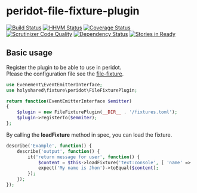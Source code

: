 peridot-file-fixture-plugin
====================================

[![Build Status](https://travis-ci.org/holyshared/peridot-file-fixture-plugin.svg?branch=master)](https://travis-ci.org/holyshared/peridot-file-fixture-plugin)
[![HHVM Status](http://hhvm.h4cc.de/badge/holyshared/peridot-file-fixture-plugin.svg)](http://hhvm.h4cc.de/package/holyshared/peridot-file-fixture-plugin)
[![Coverage Status](https://coveralls.io/repos/holyshared/peridot-file-fixture-plugin/badge.svg)](https://coveralls.io/r/holyshared/peridot-file-fixture-plugin)
[![Scrutinizer Code Quality](https://scrutinizer-ci.com/g/holyshared/peridot-file-fixture-plugin/badges/quality-score.png?b=master)](https://scrutinizer-ci.com/g/holyshared/peridot-file-fixture-plugin/?branch=master)
[![Dependency Status](https://www.versioneye.com/user/projects/552f70b810e714f9e5000d0c/badge.svg?style=flat)](https://www.versioneye.com/user/projects/552f70b810e714f9e5000d0c)
[![Stories in Ready](https://badge.waffle.io/holyshared/peridot-file-fixture-plugin.png?label=ready&title=Ready)](https://waffle.io/holyshared/peridot-file-fixture-plugin)

Basic usage
------------------------------------

Register the plugin to be able to use in peridot.  
Please the configuration file see the [file-fixture](https://github.com/holyshared/file-fixture).

```php
use Evenement\EventEmitterInterface;
use holyshared\fixture\peridot\FileFixturePlugin;

return function(EventEmitterInterface $emitter)
{
    $plugin = new FileFixturePlugin(__DIR__ . '/fixtures.toml');
    $plugin->registerTo($emmiter);
};
```

By calling the **loadFixture** method in spec, you can load the fixture.

```php
describe('Example', function() {
    describe('output', function() {
        it('return message for user', function() {
            $content = $this->loadFixture('text:console', [ 'name' => 'Jhon' ]);
            expect('My name is Jhon')->toEqual($content);
        });
    });
});
```
